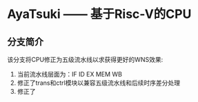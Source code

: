 # AyaTsuki —— 基于Risc-V的CPU

## 分支简介

该分支将CPU修正为五级流水线以求获得更好的WNS效果:

1. 当前流水线层面为：IF ID EX MEM WB
2. 修正了trans和ctrl模块以兼容五级流水线和后续时序差分处理
3. 修正了